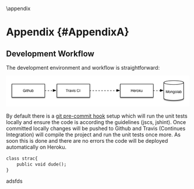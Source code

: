 \appendix

# Appendix {#AppendixA}

## Development Workflow

The development environment and workflow is straightforward:

![Workflow](figures/Workflow.png)

By default there is a [git pre-commit hook](http://git-scm.com/book/en/v2/Customizing-Git-Git-Hooks) setup which will run the unit tests locally and ensure the code is according the guidelines (jscs, jshint). Once committed locally changes will be pushed to Github and Travis (Continues Integration) will compile the project and run the unit tests once more. As soon this is done and there are no errors the code will be deployed automatically on Heroku. 

```
class strac{
	public void dude();
}
```

adsfds
